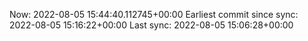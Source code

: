 Now: 2022-08-05 15:44:40.112745+00:00 Earliest commit since sync: 2022-08-05 15:16:22+00:00 Last sync: 2022-08-05 15:06:28+00:00
